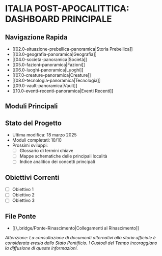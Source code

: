 # ITALIA POST-APOCALITTICA: DASHBOARD PRINCIPALE

## Navigazione Rapida
- [[02.0-situazione-prebellica-panoramica|Storia Prebellica]]
- [[03.0-geografia-panoramica|Geografia]]
- [[04.0-società-panoramica|Società]]
- [[05.0-fazioni-panoramica|Fazioni]]
- [[06.0-luoghi-panoramica|Luoghi]]
- [[07.0-creature-panoramica|Creature]]
- [[08.0-tecnologia-panoramica|Tecnologia]]
- [[09.0-vault-panoramica|Vault]]
- [[10.0-eventi-recenti-panoramica|Eventi Recenti]]

## Moduli Principali
<!-- Qui inseriremo un'immagine del grafico dei moduli quando sarà disponibile -->

## Stato del Progetto
- Ultima modifica: 18 marzo 2025
- Moduli completati: 10/10
- Prossimi sviluppi:
  - [ ] Glossario di termini chiave
  - [ ] Mappe schematiche delle principali località
  - [ ] Indice analitico dei concetti principali

## Obiettivi Correnti
- [ ] Obiettivo 1
- [ ] Obiettivo 2
- [ ] Obiettivo 3

## File Ponte
- [[/_bridge/Ponte-Rinascimento|Collegamenti al Rinascimento]]

*Attenzione: La consultazione di documenti alternativi alla storia ufficiale è considerata eresia dallo Stato Pontificio. I Custodi del Tempo incoraggiano la diffusione di queste informazioni.*